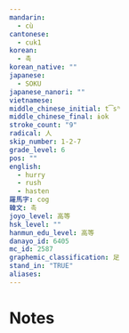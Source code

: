 ```yaml
---
mandarin:
  - cù
cantonese:
  - cuk1
korean:
  - 촉
korean_native: ""
japanese:
  - SOKU
japanese_nanori: ""
vietnamese:
middle_chinese_initial: t͡sʰ
middle_chinese_final: ɨok
stroke_count: "9"
radical: 人
skip_number: 1-2-7
grade_level: 6
pos: ""
english:
  - hurry
  - rush
  - hasten
羅馬字: cog
韓文: 촉
joyo_level: 高等
hsk_level: ""
hanmun_edu_level: 高等
danayo_id: 6405
mc_id: 2587
graphemic_classification: 足
stand_in: "TRUE"
aliases:
---
```


# Notes
